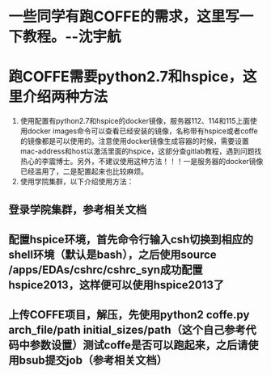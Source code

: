 # 一些同学有跑COFFE的需求，这里写一下教程。--沈宇航
# 跑COFFE需要python2.7和hspice，这里介绍两种方法
1. 使用配置有python2.7和hspice的docker镜像，服务器112、114和115上面使用docker images命令可以查看已经安装的镜像，名称带有hspice或者coffe的镜像都是可以使用的。注意使用docker镜像生成容器的时候，需要设置mac-address和host以激活里面的hspice，这部分查gitlab教程，遇到问题找热心的李震博士。另外，不建议使用这种方法！！！一是服务器的docker镜像已经滥用了，二是配置起来也比较麻烦。
2. 使用学院集群，以下介绍使用方法：
## 登录学院集群，参考相关文档
## 配置hspice环境，首先命令行输入csh切换到相应的shell环境（默认是bash），之后使用source /apps/EDAs/cshrc/cshrc_syn成功配置hspice2013，这样便可以使用hspice2013了
## 上传COFFE项目，解压，先使用python2 coffe.py arch_file/path initial_sizes/path（这个自己参考代码中参数设置）测试coffe是否可以跑起来，之后请使用bsub提交job（参考相关文档）
